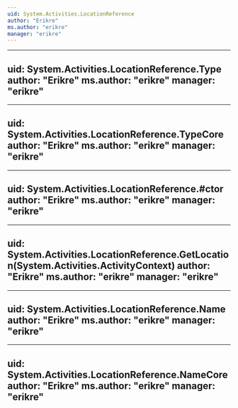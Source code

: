 ```yaml
---
uid: System.Activities.LocationReference
author: "Erikre"
ms.author: "erikre"
manager: "erikre"
---
```


---
uid: System.Activities.LocationReference.Type
author: "Erikre"
ms.author: "erikre"
manager: "erikre"
---

---
uid: System.Activities.LocationReference.TypeCore
author: "Erikre"
ms.author: "erikre"
manager: "erikre"
---

---
uid: System.Activities.LocationReference.#ctor
author: "Erikre"
ms.author: "erikre"
manager: "erikre"
---

---
uid: System.Activities.LocationReference.GetLocation(System.Activities.ActivityContext)
author: "Erikre"
ms.author: "erikre"
manager: "erikre"
---

---
uid: System.Activities.LocationReference.Name
author: "Erikre"
ms.author: "erikre"
manager: "erikre"
---

---
uid: System.Activities.LocationReference.NameCore
author: "Erikre"
ms.author: "erikre"
manager: "erikre"
---
